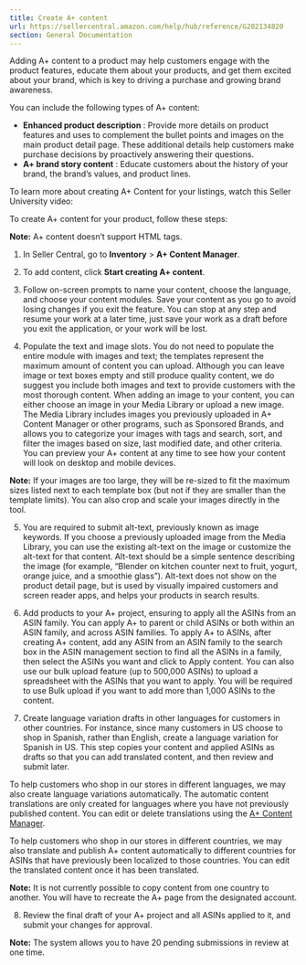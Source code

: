 ```yaml
---
title: Create A+ content
url: https://sellercentral.amazon.com/help/hub/reference/G202134820
section: General Documentation
---
```


Adding A+ content to a product may help customers engage with the product
features, educate them about your products, and get them excited about your
brand, which is key to driving a purchase and growing brand awareness.

You can include the following types of A+ content:

  * **Enhanced product description** : Provide more details on product features and uses to complement the bullet points and images on the main product detail page. These additional details help customers make purchase decisions by proactively answering their questions.
  * **A+ brand story content** : Educate customers about the history of your brand, the brand’s values, and product lines.

To learn more about creating A+ Content for your listings, watch this Seller
University video:

To create A+ content for your product, follow these steps:

**Note:** A+ content doesn’t support HTML tags.

  1. In Seller Central, go to **Inventory** > **A+ Content Manager**.

  2. To add content, click **Start creating A+ content**.

  3. Follow on-screen prompts to name your content, choose the language, and choose your content modules. Save your content as you go to avoid losing changes if you exit the feature. You can stop at any step and resume your work at a later time, just save your work as a draft before you exit the application, or your work will be lost.

  4. Populate the text and image slots. You do not need to populate the entire module with images and text; the templates represent the maximum amount of content you can upload. Although you can leave image or text boxes empty and still produce quality content, we do suggest you include both images and text to provide customers with the most thorough content. When adding an image to your content, you can either choose an image in your Media Library or upload a new image. The Media Library includes images you previously uploaded in A+ Content Manager or other programs, such as Sponsored Brands, and allows you to categorize your images with tags and search, sort, and filter the images based on size, last modified date, and other criteria. You can preview your A+ content at any time to see how your content will look on desktop and mobile devices.

**Note:** If your images are too large, they will be re-sized to fit the
maximum sizes listed next to each template box (but not if they are smaller
than the template limits). You can also crop and scale your images directly in
the tool.

  5. You are required to submit alt-text, previously known as image keywords. If you choose a previously uploaded image from the Media Library, you can use the existing alt-text on the image or customize the alt-text for that content. Alt-text should be a simple sentence describing the image (for example, “Blender on kitchen counter next to fruit, yogurt, orange juice, and a smoothie glass”). Alt-text does not show on the product detail page, but is used by visually impaired customers and screen reader apps, and helps your products in search results.

  6. Add products to your A+ project, ensuring to apply all the ASINs from an ASIN family. You can apply A+ to parent or child ASINs or both within an ASIN family, and across ASIN families. To apply A+ to ASINs, after creating A+ content, add any ASIN from an ASIN family to the search box in the ASIN management section to find all the ASINs in a family, then select the ASINs you want and click to Apply content. You can also use our bulk upload feature (up to 500,000 ASINs) to upload a spreadsheet with the ASINs that you want to apply. You will be required to use Bulk upload if you want to add more than 1,000 ASINs to the content.

  7. Create language variation drafts in other languages for customers in other countries. For instance, since many customers in US choose to shop in Spanish, rather than English, create a language variation for Spanish in US. This step copies your content and applied ASINs as drafts so that you can add translated content, and then review and submit later.

To help customers who shop in our stores in different languages, we may also
create language variations automatically. The automatic content translations
are only created for languages where you have not previously published
content. You can edit or delete translations using the [A+ Content
Manager](/enhanced-content/content-manager).

To help customers who shop in our stores in different countries, we may also
translate and publish A+ content automatically to different countries for
ASINs that have previously been localized to those countries. You can edit the
translated content once it has been translated.

**Note:** It is not currently possible to copy content from one country to
another. You will have to recreate the A+ page from the designated account.

  8. Review the final draft of your A+ project and all ASINs applied to it, and submit your changes for approval.

**Note:** The system allows you to have 20 pending submissions in review at
one time.

